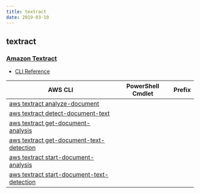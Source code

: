 ```yaml
---
title: textract
date: 2019-03-10
---
```


## textract

### [Amazon Textract](https://aws.amazon.com/textract/)

* [CLI Reference](https://docs.aws.amazon.com/cli/latest/reference/textract/index.html)

|AWS CLI|PowerShell Cmdlet|Prefix|
|----|----|:--:|
|[aws textract analyze-document](https://docs.aws.amazon.com/cli/latest/reference/textract/analyze-document.html)|||
|[aws textract detect-document-text](https://docs.aws.amazon.com/cli/latest/reference/textract/detect-document-text.html)|||
|[aws textract get-document-analysis](https://docs.aws.amazon.com/cli/latest/reference/textract/get-document-analysis.html)|||
|[aws textract get-document-text-detection](https://docs.aws.amazon.com/cli/latest/reference/textract/get-document-text-detection.html)|||
|[aws textract start-document-analysis](https://docs.aws.amazon.com/cli/latest/reference/textract/start-document-analysis.html)|||
|[aws textract start-document-text-detection](https://docs.aws.amazon.com/cli/latest/reference/textract/start-document-text-detection.html)|||

